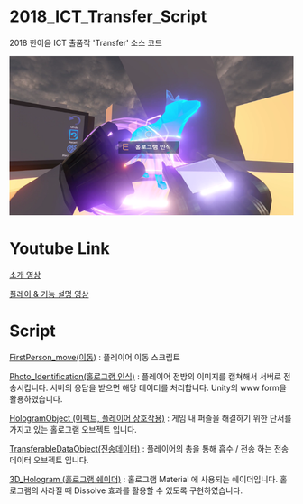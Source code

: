 # 2018_ICT_Transfer_Script
2018 한이음 ICT 출품작 'Transfer' 소스 코드

![alt text](https://github.com/maniaKj/2018_ICT_Transfer_Script/blob/master/title.png)


# Youtube Link

[소개 영상](https://youtu.be/BaW5Ap3TsZw)

[플레이 & 기능 설명 영상](https://youtu.be/1iOuXr54z6U)


# Script

[FirstPerson_move(이동)](https://github.com/wlsvy/2018_ICT_Transfer_Script/blob/master/script/Player/FirstPerson_move.cs)
 : 플레이어 이동 스크립트

[Photo_Identification(홀로그램 인식)](https://github.com/wlsvy/2018_ICT_Transfer_Script/blob/master/script/Player/Photo_Identification.cs)
 : 플레이어 전방의 이미지를 캡쳐해서 서버로 전송시킵니다. 서버의 응답을 받으면 해당 데이터를 처리합니다. Unity의 www form을 활용하였습니다.

[HologramObject (이펙트, 플레이어 상호작용)](https://github.com/wlsvy/2018_ICT_Transfer_Script/blob/master/script/Object/HologramObject.cs)
 : 게임 내 퍼즐을 해결하기 위한 단서를 가지고 있는 홀로그램 오브젝트 입니다.

[TransferableDataObject(전송데이터)](https://github.com/wlsvy/2018_ICT_Transfer_Script/blob/master/script/Object/TransferableDataObject.cs)
 : 플레이어의 총을 통해 흡수 / 전송 하는 전송데이터 오브젝트 입니다.

[3D_Hologram (홀로그램 쉐이더)](https://github.com/wlsvy/2018_ICT_Transfer_Script/blob/master/script/Shader/3D_Hologram.shader)
 : 홀로그램 Material 에 사용되는 쉐이더입니다. 홀로그램의 사라질 때 Dissolve 효과를 활용할 수 있도록 구현하였습니다.
